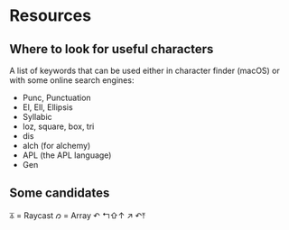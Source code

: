 # Resources

## Where to look for useful characters

A list of keywords that can be used either in character finder (macOS) or with some online search engines:

- Punc, Punctuation
- El, Ell, Ellipsis
- Syllabic
- loz, square, box, tri
- dis
- alch (for alchemy)
- APL (the APL language)
- Gen

## Some candidates


⏄ = Raycast
𐑼 = Array
↶ ↰⇧↑
↗
↶⤒

